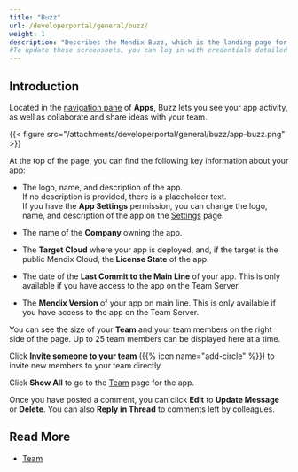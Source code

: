 ```yaml
---
title: "Buzz"
url: /developerportal/general/buzz/
weight: 1
description: "Describes the Mendix Buzz, which is the landing page for working on a Mendix app."
#To update these screenshots, you can log in with credentials detailed in How to Update Screenshots Using Team Apps.
---
```


## Introduction

Located in the [navigation pane](/developerportal/#navigation-pane) of **Apps**, Buzz lets you see your app activity, as well as collaborate and share ideas with your team. 

{{< figure src="/attachments/developerportal/general/buzz/app-buzz.png" >}}

At the top of the page, you can find the following key information about your app:

* The logo, name, and description of the app.    
    If no description is provided, there is a placeholder text.    
    If you have the **App Settings** permission, you can change the logo, name, and description of the app on the [Settings](/developerportal/collaborate/general-settings/) page.

* The name of the **Company** owning the app.
* The **Target Cloud** where your app is deployed, and, if the target is the public Mendix Cloud, the **License State** of the app.
* The date of the **Last Commit to the Main Line** of your app. This is only available if you have access to the app on the Team Server.
* The **Mendix Version** of your app on main line. This is only available if you have access to the app on the Team Server.

You can see the size of your **Team** and your team members on the right side of the page. Up to 25 team members can be displayed here at a time.

Click **Invite someone to your team** ({{% icon name="add-circle" %}}) to invite new members to your team directly. 

Click **Show All** to go to the [Team](/developerportal/general/team/) page for the app.

Once you have posted a comment, you can click **Edit** to **Update Message** or **Delete**. You can also **Reply in Thread** to comments left by colleagues.

## Read More

* [Team](/developerportal/general/team/)
